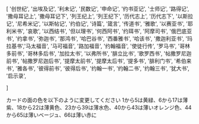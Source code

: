  [
        '创世纪', '出埃及记', '利未记', '民数记', '申命记', '约书亚记', '士师记', '路得记', '撒母耳记上', '撒母耳记下', '列王纪上', '列王纪下', '历代志上', '历代志下', '以斯拉记', '尼希米记', '以斯帖记', '约伯记', '诗篇', '箴言', '传道书', '雅歌', '以赛亚书', '耶利米书', '哀歌', '以西结书', '但以理书', '何西阿书', '约珥书', '阿摩司书', '俄巴底亚书', '约拿书', '弥迦书', '那鸿书', '哈巴谷书', '西番雅书', '哈该书', '撒迦利亚书', '玛拉基书','马太福音', '马可福音', '路加福音', '约翰福音', '使徒行传', '罗马书', '哥林多前书', '哥林多后书', '加拉太书', '以弗所书', '腓立比书', '歌罗西书', '帖撒罗尼迦前书', '帖撒罗尼迦后书', '提摩太前书', '提摩太后书', '提多书', '腓利门书', '希伯来书', '雅各书', '彼得前书', '彼得后书', '约翰一书', '约翰二书', '约翰三书', '犹大书', '启示录', 
       
 ]

 カードの面の色を以下のように変更してください
1から5は黄緑、6から17は薄紫、18から22は薄黄色、23から39は薄水色、40から43は薄いオレンジ色、44から65は薄いベージュ、66は薄い赤に